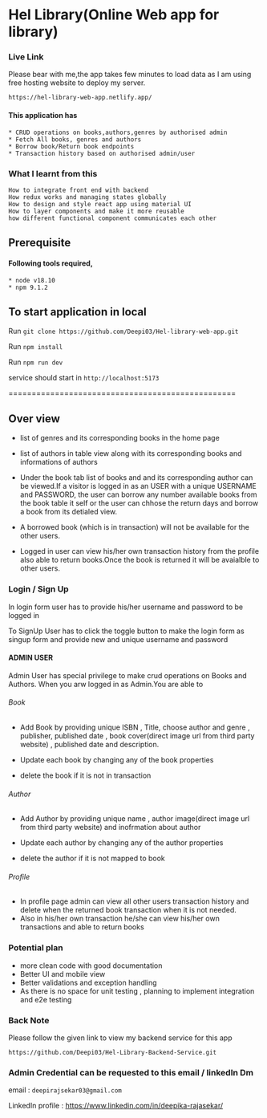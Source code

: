 
# Hel Library(Online Web app for library)

### Live Link

Please bear with me,the app takes few minutes to load data as I am using free hosting website to deploy my server.
 
`https://hel-library-web-app.netlify.app/`

#### This application has

    * CRUD operations on books,authors,genres by authorised admin
    * Fetch All books, genres and authors
    * Borrow book/Return book endpoints
    * Transaction history based on authorised admin/user

### What I learnt from this
    How to integrate front end with backend
    How redux works and managing states globally 
    How to design and style react app using material UI
    How to layer components and make it more reusable 
    how different functional component communicates each other

## Prerequisite
 #### Following tools required,
    * node v18.10
    * npm 9.1.2

## To start application in local
Run `git clone https://github.com/Deepi03/Hel-library-web-app.git`

Run `npm install` 

Run `npm run dev`

service should start in `http://localhost:5173`

=================================================

## Over view
* list of genres and its corresponding books in the home page

* list of authors in table view along with its corresponding books and informations of authors

* Under the book tab list of books and and its corresponding author can be viewed.If a visitor is logged in  as an USER with a unique USERNAME and PASSWORD, the user can borrow  any number available books from the book table it self or the user can chhose the return days and borrow a book from its detialed view.

* A borrowed book (which is in transaction) will not be available for the other users.
   
* Logged in user can view his/her own transaction history from the profile also able to return books.Once the book is returned it will be avaialble to other users.

### Login / Sign Up

In login form user has to provide his/her username and password to be logged in

To SignUp User has to click the toggle button to make the login form as singup form
   and provide new and unique username and password


#### ADMIN USER

Admin User has special privilege to make crud operations on Books and Authors.
   When you arw logged in as Admin.You are able to
     
###### Book
     
* Add Book by providing unique ISBN , Title, choose author and genre , publisher, published date , book cover(direct image url from third party website) , published date and description.

* Update each book by changing any of the book properties

* delete the book if it is not in transaction

###### Author

* Add Author by providing unique name , author image(direct image url from third party website) and inofrmation about author

* Update each author by changing any of the author properties

* delete the author if it is not mapped to book

###### Profile

* In profile page admin can view all other users transaction history and delete when the returned book transaction when it is not needed.
* Also in his/her own transaction he/she can view his/her own transactions and able to return books


### Potential plan
 
* more clean code with good documentation
* Better UI and mobile view
* Better validations and exception handling
* As there is no space for unit testing , planning to implement integration and e2e testing


### Back Note

Please follow the given link to view my backend service for this app 

 `https://github.com/Deepi03/Hel-Library-Backend-Service.git`



### Admin Credential can be requested to this email / linkedIn Dm
  
email : `deepirajsekar03@gmail.com`

LinkedIn profile : https://www.linkedin.com/in/deepika-rajasekar/






    
    